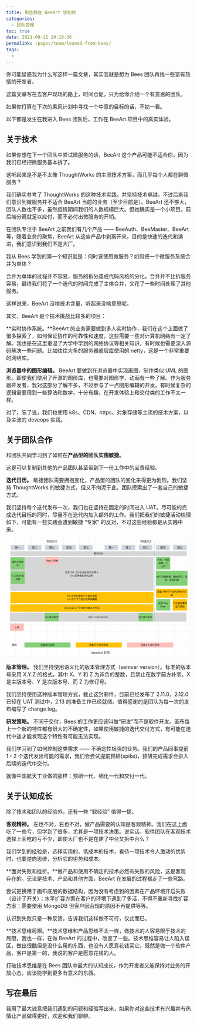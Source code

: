 ```yaml
---
title: 那些我在 BeeArt 学到的
categories: 
  - 团队管理
toc: true
date: 2021-08-11 19:18:36
permalink: /pages/team/leaned-from-bees/
tags: 
  - 
---
```



你可能疑惑我为什么写这样一篇文章，其实我就是想为 Bees 团队再找一些富有热情的开发者。

这篇文章写在去客户现场的路上，时间仓促，只为给你介绍一个有意思的团队。

如果你打算在下次的乘风计划中寻找一个中意的目标的话，不妨一看。

以下都是发生在我进入 Bees 团队后，工作在 BeeArt 项目中的真实体验。

## 关于技术

如果你想在下一个团队中尝试微服务的话，BeeArt 这个产品可能不适合你，因为我们已经把微服务基本拆了。

这听起来是不是不太像 ThoughtWorks 的主流技术方案，而几乎每个人都在聊微服务？

我们确实参考了 ThoughtWorks 的这种技术实践，并坚持技术卓越，不过后来我们意识到微服务并不适合 BeeArt 当前的业务（至少目前是）。BeeArt 还不够大，团队人数也不多，虽然疫情期间我们的人数规模巨大。但她确实是一个小项目，前后端分离就足以应付，而不必付出微服务的开销。

在团队专注于 BeeArt 之前我们有几个产品 —— BeeAuth、BeeMaster、BeeArt 等，随着业务的聚焦，BeeArt 从这些产品中剥离开来，目的是快速的迭代和演进，我们意识到我们不是大厂。

我从 Bees 学到的第一个知识就是：何时该使用微服务？如何把一个微服务系统合并为单体？

合并为单体的过程并不容易，服务的拆分造成代码风格的分化，合并并不比拆服务容易，最终我们花了一个迭代的时间完成了主体合并，又花了一些时间处理了其他服务。

这样说来，BeeArt 没啥技术含量，听起来没啥意思呢。

其实，BeeArt 是个技术挑战比较多的项目：

**实时协作系统。**BeeArt 的业务需要做到多人实时协作，我们在这个上面做了很多探索了，如何保证协作的可靠性和速度，这些需要一些对计算机网络有一定了解。我也是在这里重温了大学中学到的网络协议等相关知识，有时候也需要深入源码解决一些问题。比如往往大多的服务器底层库使用的 netty，这是一个非常重要的网络库。

**浏览器中的图形编辑。** BeeArt 要做到在浏览器中实现画图，制作类似 UML 的图形。即使我们使用了开源的图形库，也需要对图形学、动画有一些了解。作为服务器开发者，我对这部分了解不多，不过参与了一点图形编辑的开发。有时候复杂的逻辑需要用到一些算法和数学，十分有趣，在开发体验上和交付类的工作不太一样。

对了，忘了说，我们也使用 k8s、CDN、https、对象存储等主流的技术方案，以及主流的 deveops 实践。

## 关于团队合作

和团队共同学习到了如何在**产品型的团队实施敏捷。**

这是可以复制到其他的产品团队甚至带到下一份工作中的宝贵经验。

**迭代日历。** 敏捷团队需要拥抱变化，产品型的团队的变化来得更为剧烈。我们坚持 ThoughtWorks 的敏捷方式，但又不拘泥于此，团队摸索出了一套自己的敏捷方式。

我们坚持每个迭代发布一次，我们也在坚持在固定的时间进入 UAT。尽可能的完成迭代目标的同时，尽量不在迭代内加入额外的工作。我们把我们的敏捷活动梳理如下，可能有一些实践会遭到敏捷 “专家” 的反对，不过这些经验都是从实践中来。



<img src="./leaned-from-bees/image-20210304133938223.png" alt="image-20210304133938223" style="zoom:50%;" />



**版本管理。** 我们坚持使用语义化的版本管理方式（semver version）。标准的版本号采用 X.Y.Z 的格式，其中 X、Y 和 Z 为非负的整数，且禁止在数字前方补零。X 是主版本号、Y 是次版本号、而 Z 为修订号。

我们坚持使用这种版本管理方式，截止这封邮件，目前已经发布了 2.11.0，2.12.0 已经在 UAT 测试中，2.13 的准备工作已经就绪。值得感谢的是团队为每一次的发布编写了 change log。



**研发策略。** 不同于交付，Bees 的工作更应该叫做“研发”而不是软件开发。画布每上一个新的特性都有很大的不确定性，如果使用敏捷的迭代交付方式，有可能在迭代中途才能发现这个特性有可能无法实现。

我们学习到了如何控制这类需求 —— 不确定性极强的业务。我们的产品同事提前 1 - 2 个迭代发出可能的需求，我们会尝试提前预研(spike)，预研完成需求会排入后续的迭代中交付。

就像中国航天工业做的那样：预研一代、细化一代和交付一代。



## 关于认知成长

除了技术和团队的经验外，还有一些 “软经验” 值得一提。



**客观精神。** 左也不对，右也不对，做产品需要的认知是客观精神。我们在这上面吃了一些亏，但学到了很多，尤其是一项技术决策。说实话，软件团队在客观技术选择上面吃的亏不少，即使大厂也不是在建了中台又拆中台么？

我们学到的经验是，选择实用的、低成本的技术，看待一项技术令人激动的优势时，也要逆向思维，分析它的劣势和成本。



**面对失败和挫折。**做产品和使用不确定的技术必然有失败的风险，这是客观存在的。无论是技术、产品和其他方面，BeeArt 在发展的过程都走了一些弯路。

尝试更换用于画布底层的数据结构，因为没有考虑到的因素在产品环境开启失败（设计了开关）；水平扩容方案在客户的环境下遇到了多活，不得不重新寻找扩容方案；需要使用 MongoDB 但客户因合规的原因不再提供等等。

认识到失败只是一种反馈，告诉我们这样做不可行，仅此而已。



**技术思维局限。**技术思维和产品思维不太一样，做技术的人容易限于技术的局限，我也一样，在做 BeeArt 的过程中，改变了一些。技术思维容易让人陷入误区，做出很酷但是没什么用的东西，也没有人愿意花钱买它。既然是做一个软件产品，客户是第一的，我说的客户是愿意花钱的人。

打破技术思维是在 Bees 团队中最大的认知成长，作为开发者又能保持对业务的开放心态，应该能学到更多有意义的东西。



## 写在最后

我用了最大诚意把我们遇到的问题和经验写出来，如果你对这些技术有兴趣并有热情让产品做得更好，欢迎和我们聊聊。






